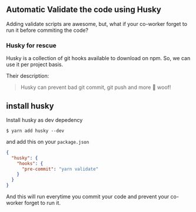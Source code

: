 ## Automatic Validate the code using Husky

Adding validate scripts are awesome, but, what if your co-worker forget to run it before commiting the code?

### Husky for rescue

Husky is a collection of git hooks available to download on npm. So, we can use it per project basis.

Their description:

> Husky can prevent bad git commit, git push and more 🐶 woof!

## install husky

Install husky as dev depedency

```shell
$ yarn add husky --dev
```

and add this on your `package.json`

```json
{
  "husky": {
    "hooks": {
      "pre-commit": "yarn validate"
    }
  }
}
```

And this will run everytime you commit your code and prevent your co-worker forget to run it.
